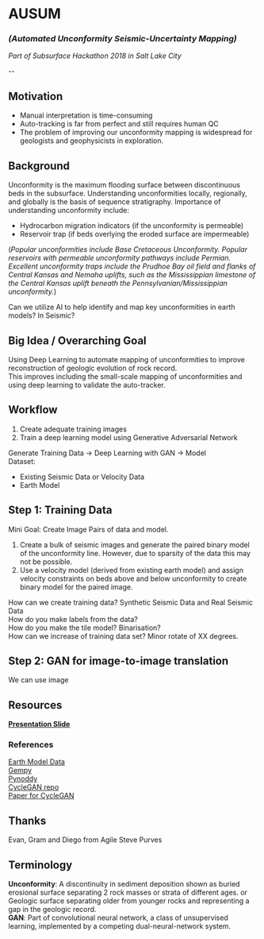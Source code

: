 # AUSUM  
### *(Automated Unconformity Seismic-Uncertainty Mapping)*  

*Part of Subsurface Hackathon 2018 in Salt Lake City*
  
--  
## Motivation  
* Manual interpretation is time-consuming  
* Auto-tracking is far from perfect and still requires human QC  
* The problem of improving our unconformity mapping is widespread for geologists and geophysicists in exploration.  
  
## Background  
Unconformity is the maximum flooding surface between discontinuous beds in the subsurface. Understanding unconformities locally, regionally, and globally is the basis of sequence stratigraphy. Importance of understanding unconformity include:  
* Hydrocarbon migration indicators (if the unconformity is permeable)  
* Reservoir trap (if beds overlying the eroded surface are impermeable)  

(*Popular unconformities include Base Cretaceous Unconformity. Popular reservoirs with permeable unconformity pathways include Permian. Excellent unconformity traps include the Prudhoe Bay oil field and flanks of Central Kansas and Nemaha uplifts, such as the Mississippian limestone of the Central Kansas uplift beneath the Pennsylvanian/Mississippian unconformity.*)  

Can we utilize AI to help identify and map key unconformities in earth models? In Seismic?  
  
## Big Idea / Overarching Goal  
Using Deep Learning to automate mapping of unconformities to improve reconstruction of geologic evolution of rock record.  
This improves including the small-scale mapping of unconformities and using deep learning to validate the auto-tracker.  
  
## Workflow  
1.	Create adequate training images    
2.	Train a deep learning model using Generative Adversarial Network    
  
Generate Training Data -> Deep Learning with GAN -> Model  
Dataset:    
-	Existing Seismic Data or Velocity Data  
-	Earth Model  
  
## Step 1: Training Data  
Mini Goal: Create Image Pairs of data and model.  
1.	Create a bulk of seismic images and generate the paired binary model of the unconformity line. However, due to sparsity of the data this may not be possible.  
2.	Use a velocity model (derived from existing earth model) and assign velocity constraints on beds above and below unconformity to create binary model for the paired image.  
  
How can we create training data? Synthetic Seismic Data and Real Seismic Data  
How do you make labels from the data?  
How do you make the tile model? Binarisation?  
How can we increase of training data set? Minor rotate of XX degrees.  
  
## Step 2: GAN for image-to-image translation  
We can use image  

## Resources
[**Presentation Slide**](https://docs.google.com/presentation/d/1vwxIKiREnsplgJSapd_Hqvakvf5Alu5WpRnMS_sSUIw/edit#slide=id.g3ab9f14b8d_0_0)  
  
### References
[Earth Model Data](https://github.com/gganssle/cseg-imXlate/tree/master/dat)  
[Gempy](https://github.com/cgre-aachen/gempy)   
[Pynoddy](https://github.com/flohorovicic/pynoddy)   
[CycleGAN repo](https://github.com/junyanz/pytorch-CycleGAN-and-pix2pix)  
[Paper for CycleGAN](https://arxiv.org/abs/1703.10593)  
    
##  Thanks  
Evan, Gram and Diego from Agile
Steve Purves
  
## Terminology
**Unconformity**: A discontinuity in sediment deposition shown as buried erosional surface separating 2 rock masses or strata of different ages. or Geologic surface separating older from younger rocks and representing a gap in the geologic record.  
**GAN**: Part of convolutional neural network, a class of unsupervised learning, implemented by a competing dual-neural-network system.  
